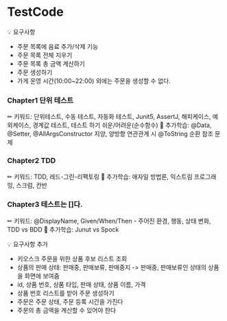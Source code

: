 # TestCode

💡 요구사항
- 주문 목록에 음료 추가/삭제 기능
- 주문 목록 전체 지우기
- 주문 목록 총 금액 계산하기
- 주문 생성하기
- 가게 운영 시간(10:00~22:00) 외에는 주문을 생성할 수 없다.

### Chapter1 단위 테스트
✏ 키워드: 단위테스트, 수동 테스트, 자동화 테스트, Junit5, AssertJ, 해피케이스, 예외케이스, 경계값 테스트, 테스트 하기 쉬운/어려운(순수함수)
📕 추가학습: @Data, @Setter, @AllArgsConstructor 지양, 양방향 연관관계 시 @ToString 순환 참조 문제

### Chapter2 TDD
✏ 키워드: TDD, 레드-그린-리팩토링
📕 추가학습: 애자일 방법론, 익스트림 프로그래밍, 스크럼, 칸반

### Chapter3 테스트는 []다.
✏ 키워드: @DisplayName, Given/When/Then - 주어진 환경, 행동, 상태 변화, TDD vs BDD
📕 추가학습: Junut vs Spock


💡 요구사항 추가
- 키오스크 주문을 위한 상품 후보 리스트 조회
- 상품의 판매 상태: 판매중, 판매보류, 판매중지
  -> 판매중, 판매보류인 상태의 상품을 화면에 보여줌
- id, 상품 번호, 상품 타입, 판매 상태, 상품 이름, 가격
- 상품 번호 리스트를 받아 주문 생성하기
- 주문은 주문 상태, 주문 등록 시간을 가진다
- 주문의 총 금액을 계산할 수 있어야 한다
